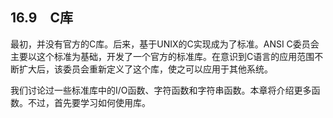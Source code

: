 ## 16.9　C库

最初，并没有官方的C库。后来，基于UNIX的C实现成为了标准。ANSI C委员会主要以这个标准为基础，开发了一个官方的标准库。在意识到C语言的应用范围不断扩大后，该委员会重新定义了这个库，使之可以应用于其他系统。

我们讨论过一些标准库中的I/O函数、字符函数和字符串函数。本章将介绍更多函数。不过，首先要学习如何使用库。

